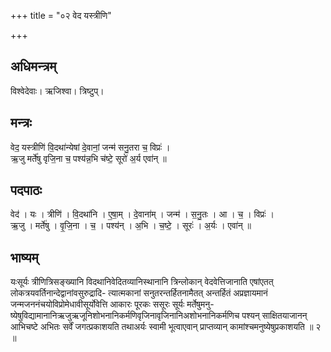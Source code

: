 +++
title = "०२ वेद यस्त्रीणि"

+++
## अधिमन्त्रम्
विश्वेदेवाः। ऋजिश्वा। त्रिष्टुप्।

## मन्त्रः
वेद॒ यस्त्रीणि॑ वि॒दथा॑न्येषां दे॒वानां॒ जन्म॑ सनु॒तरा च॒ विप्रः॑ ।  
ऋ॒जु मर्ते॑षु वृजि॒ना च॒ पश्य॑न्न॒भि च॑ष्टे॒ सूरो॑ अ॒र्य एवा॑न् ॥

## पदपाठः
वेद॑ । यः । त्रीणि॑ । वि॒दथा॑नि । ए॒षा॒म् । दे॒वाना॑म् । जन्म॑ । स॒नु॒तः । आ । च॒ । विप्रः॑ ।  
ऋ॒जु । मर्ते॑षु । वृ॒जि॒ना । च॒ । पश्य॑न् । अ॒भि । च॒ष्टे॒ । सूरः॑ । अ॒र्यः । एवा॑न् ॥

## भाष्यम्
यःसूर्यः त्रीणित्रिसङ्ख्यानि विदथानिवेदितव्यानिस्थानानि त्रिन्लोकान् वेदवेत्तिजानाति एषांएतत् लोकत्रयवर्तिनान्देद्वानांवसुरुद्रादि- त्यात्मकानां सनुतरन्तर्हितनामैतत् अन्तर्हितं अप्रज्ञायमानं जन्मजननंचयोविप्रोमेधावीसूर्योवेत्ति आकारः पूरकः ससूरः सूर्यः मर्तेषुमनु- ष्येषुविद्यामानानिऋजुऋजूनिशोभनानिकर्मणिवृजिनावृजिनानिअशोभनानिकर्मणिच पश्यन् साक्षितयाजानन् आभिचष्टे अभितः सर्वें जगत्प्रकाशयति तथाअर्यः स्वामी भूत्वाएवान् प्राप्तव्यान् कामांश्चमनुष्येषुप्रकाशयति ॥ २ ॥